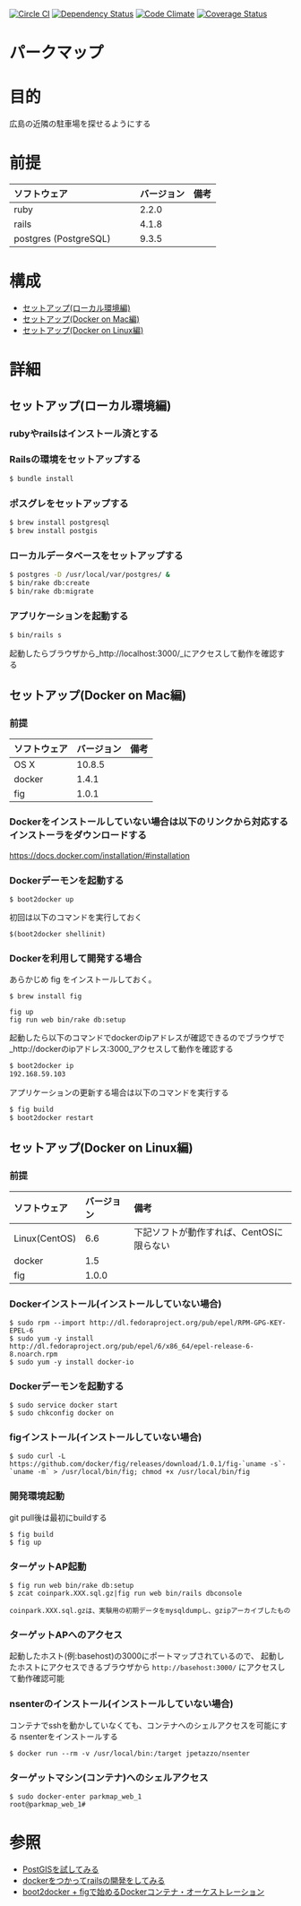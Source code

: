 [![Circle CI](https://circleci.com/gh/parkmap-h/parkmap.svg?style=svg)](https://circleci.com/gh/parkmap-h/parkmap)
[![Dependency Status](https://gemnasium.com/parkmap-h/parkmap.svg)](https://gemnasium.com/parkmap-h/parkmap)
[![Code Climate](https://codeclimate.com/github/parkmap-h/parkmap/badges/gpa.svg)](https://codeclimate.com/github/parkmap-h/parkmap)
[![Coverage Status](https://coveralls.io/repos/parkmap-h/parkmap/badge.svg)](https://coveralls.io/r/parkmap-h/parkmap)

パークマップ
===
# 目的
広島の近隣の駐車場を探せるようにする

# 前提
| ソフトウェア   | バージョン  | 備考        |
|:---------------|:------------|:------------|
| ruby      　　 | 2.2.0       |             |
| rails     　　 | 4.1.8       |             |
| postgres (PostgreSQL)   　　 |9.3.5        |             |
# 構成
+ [セットアップ(ローカル環境編)](#1)
+ [セットアップ(Docker on Mac編)](#2)
+ [セットアップ(Docker on Linux編)](#3)

# 詳細
## <a name="1">セットアップ(ローカル環境編)</a>
### rubyやrailsはインストール済とする

### Railsの環境をセットアップする
```bash
$ bundle install
```

### ポスグレをセットアップする
```bash
$ brew install postgresql
$ brew install postgis
```

### ローカルデータベースをセットアップする
```bash
$ postgres -D /usr/local/var/postgres/ &
$ bin/rake db:create
$ bin/rake db:migrate
```

### アプリケーションを起動する
```bash
$ bin/rails s
```
起動したらブラウザから_http://localhost:3000/_にアクセスして動作を確認する

## <a name="2">セットアップ(Docker on Mac編)</a>

### 前提
| ソフトウェア   | バージョン   | 備考        |
|:---------------|:-------------|:------------|
| OS X           |10.8.5        |             |
| docker    　　 |1.4.1         |             |
| fig       　　 |1.0.1         |             |

### Dockerをインストールしていない場合は以下のリンクから対応するインストーラをダウンロードする
https://docs.docker.com/installation/#installation

### Dockerデーモンを起動する
```
$ boot2docker up
```
初回は以下のコマンドを実行しておく
```
$(boot2docker shellinit)
```

### Dockerを利用して開発する場合

あらかじめ fig をインストールしておく。
```
$ brew install fig
```

```
fig up
fig run web bin/rake db:setup
```

起動したら以下のコマンドでdockerのipアドレスが確認できるのでブラウザで_http://dockerのipアドレス:3000_アクセスして動作を確認する
```bash
$ boot2docker ip
192.168.59.103
```

アプリケーションの更新する場合は以下のコマンドを実行する
```bash
$ fig build
$ boot2docker restart
```

## <a name="3">セットアップ(Docker on Linux編)</a>

### 前提
| ソフトウェア   | バージョン   | 備考        |
|:---------------|:-------------|:------------|
| Linux(CentOS)  | 6.6          | 下記ソフトが動作すれば、CentOSに限らない|
| docker    　　 | 1.5          |             |
| fig       　　 | 1.0.0        |             |

### Dockerインストール(インストールしていない場合)
```
$ sudo rpm --import http://dl.fedoraproject.org/pub/epel/RPM-GPG-KEY-EPEL-6
$ sudo yum -y install http://dl.fedoraproject.org/pub/epel/6/x86_64/epel-release-6-8.noarch.rpm
$ sudo yum -y install docker-io 
```

### Dockerデーモンを起動する
```
$ sudo service docker start
$ sudo chkconfig docker on
```

### figインストール(インストールしていない場合)
```
$ sudo curl -L https://github.com/docker/fig/releases/download/1.0.1/fig-`uname -s`-`uname -m` > /usr/local/bin/fig; chmod +x /usr/local/bin/fig
```

### 開発環境起動
git pull後は最初にbuildする
```
$ fig build
$ fig up
```

### ターゲットAP起動
```
$ fig run web bin/rake db:setup
$ zcat coinpark.XXX.sql.gz|fig run web bin/rails dbconsole
```
    coinpark.XXX.sql.gzは、実験用の初期データをmysqldumpし、gzipアーカイブしたもの

### ターゲットAPへのアクセス
起動したホスト(例:basehost)の3000にポートマップされているので、
起動したホストにアクセスできるブラウザから
`http://basehost:3000/`
にアクセスして動作確認可能

### nsenterのインストール(インストールしていない場合)
コンテナでsshを動かしていなくても、コンテナへのシェルアクセスを可能にする
nsenterをインストールする
```
$ docker run --rm -v /usr/local/bin:/target jpetazzo/nsenter
```
### ターゲットマシン(コンテナ)へのシェルアクセス
```
$ sudo docker-enter parkmap_web_1
root@parkmap_web_1# 
```

# 参照
+ [PostGISを試してみる](http://blog.eiel.info/blog/2014/12/11/postgis-abc/)
+ [dockerをつかってrailsの開発をしてみる](http://qiita.com/eielh/items/754c1f785e66e3c4cee0)
+ [boot2docker + figで始めるDockerコンテナ・オーケストレーション](http://dev.classmethod.jp/server-side/docker-server-side/orchestration-with-boot2docker-fig/)
